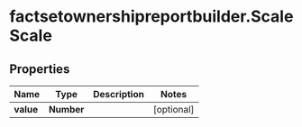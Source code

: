 # factsetownershipreportbuilder.ScaleScale

## Properties

Name | Type | Description | Notes
------------ | ------------- | ------------- | -------------
**value** | **Number** |  | [optional] 



